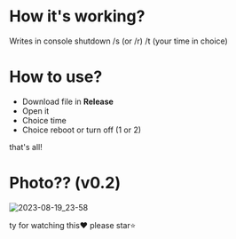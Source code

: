 # How it's working?

Writes in console shutdown /s (or /r) /t (your time in choice)

# How to use?

- Download file in **Release**
- Open it
- Choice time
- Choice reboot or turn off (1 or 2)


that's all!

# Photo?? (v0.2)

![2023-08-19_23-58](https://github.com/fraylubit/CustomWindowsShutdown/assets/109693401/e81ad0b3-d716-4361-8d71-1564f6107815)


ty for watching this❤️
please star⭐
